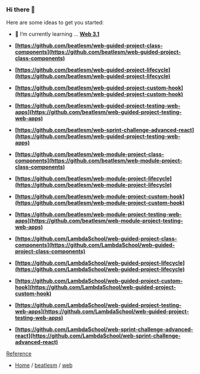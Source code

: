 ### Hi there 👋


Here are some ideas to get you started:

- 🌱 I’m currently learning ... **[Web 3.1](./curriculum/web48/3.1-Advanced-React/README.md)**

-   **[https://github.com/beatlesm/web-guided-project-class-components](https://github.com/beatlesm/web-guided-project-class-components)**
-   **[https://github.com/beatlesm/web-guided-project-lifecycle](https://github.com/beatlesm/web-guided-project-lifecycle)**
-   **[https://github.com/beatlesm/web-guided-project-custom-hook](https://github.com/beatlesm/web-guided-project-custom-hook)**
-   **[https://github.com/beatlesm/web-guided-project-testing-web-apps](https://github.com/beatlesm/web-guided-project-testing-web-apps)**
-   **[https://github.com/beatlesm/web-sprint-challenge-advanced-react](https://github.com/beatlesm/web-guided-project-testing-web-apps)**

-   **[https://github.com/beatlesm/web-module-project-class-components](https://github.com/beatlesm/web-module-project-class-components)**
-   **[https://github.com/beatlesm/web-module-project-lifecycle](https://github.com/beatlesm/web-module-project-lifecycle)**
-   **[https://github.com/beatlesm/web-module-project-custom-hook](https://github.com/beatlesm/web-module-project-custom-hook)**
-   **[https://github.com/beatlesm/web-module-project-testing-web-apps](https://github.com/beatlesm/web-module-project-testing-web-apps)**

-   **[https://github.com/LambdaSchool/web-guided-project-class-components](https://github.com/LambdaSchool/web-guided-project-class-components)**
-   **[https://github.com/LambdaSchool/web-guided-project-lifecycle](https://github.com/LambdaSchool/web-guided-project-lifecycle)**
-   **[https://github.com/LambdaSchool/web-guided-project-custom-hook](https://github.com/LambdaSchool/web-guided-project-custom-hook)**
-   **[https://github.com/LambdaSchool/web-guided-project-testing-web-apps](https://github.com/LambdaSchool/web-guided-project-testing-web-apps)**
-   **[https://github.com/LambdaSchool/web-sprint-challenge-advanced-react](https://github.com/LambdaSchool/web-sprint-challenge-advanced-react)**


[Reference](https://github.com/beatlesm/beatlesm/tree/main/Reference/web)

- [Home](https://github.com/beatlesm) / [beatlesm](https://github.com/beatlesm/beatlesm) /  [web](https://github.com/beatlesm/web)